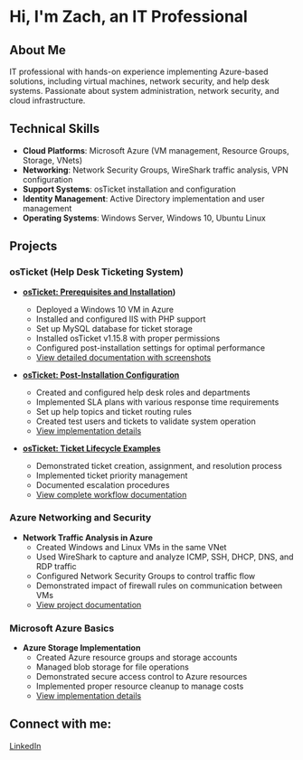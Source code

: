 # Hi, I'm Zach, an IT Professional 

## About Me
IT professional with hands-on experience implementing Azure-based solutions, including virtual machines, network security, and help desk systems. Passionate about system administration, network security, and cloud infrastructure.

## Technical Skills
- **Cloud Platforms**: Microsoft Azure (VM management, Resource Groups, Storage, VNets)
- **Networking**: Network Security Groups, WireShark traffic analysis, VPN configuration
- **Support Systems**: osTicket installation and configuration
- **Identity Management**: Active Directory implementation and user management 
- **Operating Systems**: Windows Server, Windows 10, Ubuntu Linux

## Projects

### osTicket (Help Desk Ticketing System)
* **[osTicket: Prerequisites and Installation](https://github.com/Zach1Attach1/osticket-prereqs))**
  - Deployed a Windows 10 VM in Azure
  - Installed and configured IIS with PHP support
  - Set up MySQL database for ticket storage
  - Installed osTicket v1.15.8 with proper permissions
  - Configured post-installation settings for optimal performance
  - [View detailed documentation with screenshots](https://github.com/Zach1Attach1/osticket-prereqs)

* **[osTicket: Post-Installation Configuration](https://github.com/Zach1Attach1/post-install-config)**
  - Created and configured help desk roles and departments
  - Implemented SLA plans with various response time requirements
  - Set up help topics and ticket routing rules
  - Created test users and tickets to validate system operation
  - [View implementation details](https://github.com/Zach1Attach1/post-install-config)

* **[osTicket: Ticket Lifecycle Examples](link-to-detailed-page)**
  - Demonstrated ticket creation, assignment, and resolution process
  - Implemented ticket priority management
  - Documented escalation procedures
  - [View complete workflow documentation](link)

### Azure Networking and Security
* **Network Traffic Analysis in Azure**
  - Created Windows and Linux VMs in the same VNet
  - Used WireShark to capture and analyze ICMP, SSH, DHCP, DNS, and RDP traffic
  - Configured Network Security Groups to control traffic flow
  - Demonstrated impact of firewall rules on communication between VMs
  - [View project documentation](link)

### Microsoft Azure Basics
* **Azure Storage Implementation**
  - Created Azure resource groups and storage accounts
  - Managed blob storage for file operations
  - Demonstrated secure access control to Azure resources
  - Implemented proper resource cleanup to manage costs
  - [View implementation details](link)

## Connect with me:
[LinkedIn](https://www.linkedin.com/in/zach-mikula-5aaa7a34b/)
